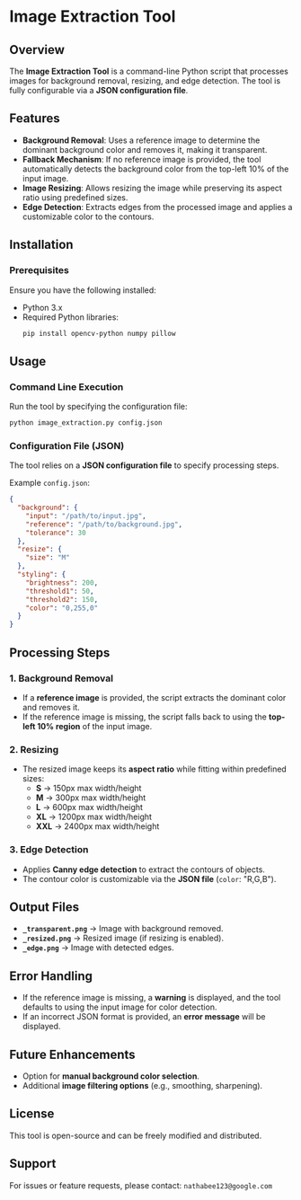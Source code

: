 # Image Extraction Tool

## Overview
The **Image Extraction Tool** is a command-line Python script that processes images for background removal, resizing, and edge detection. The tool is fully configurable via a **JSON configuration file**.

## Features
- **Background Removal**: Uses a reference image to determine the dominant background color and removes it, making it transparent.
- **Fallback Mechanism**: If no reference image is provided, the tool automatically detects the background color from the top-left 10% of the input image.
- **Image Resizing**: Allows resizing the image while preserving its aspect ratio using predefined sizes.
- **Edge Detection**: Extracts edges from the processed image and applies a customizable color to the contours.

## Installation
### Prerequisites
Ensure you have the following installed:
- Python 3.x
- Required Python libraries:
  ```sh
  pip install opencv-python numpy pillow
  ```

## Usage
### Command Line Execution
Run the tool by specifying the configuration file:
```sh
python image_extraction.py config.json
```

### Configuration File (JSON)
The tool relies on a **JSON configuration file** to specify processing steps.

Example `config.json`:
```json
{
  "background": {
    "input": "/path/to/input.jpg",
    "reference": "/path/to/background.jpg",
    "tolerance": 30
  },
  "resize": {
    "size": "M"
  },
  "styling": {
    "brightness": 200,
    "threshold1": 50,
    "threshold2": 150,
    "color": "0,255,0"
  }
}
```

## Processing Steps
### 1. Background Removal
- If a **reference image** is provided, the script extracts the dominant color and removes it.
- If the reference image is missing, the script falls back to using the **top-left 10% region** of the input image.

### 2. Resizing
- The resized image keeps its **aspect ratio** while fitting within predefined sizes:
  - **S** → 150px max width/height
  - **M** → 300px max width/height
  - **L** → 600px max width/height
  - **XL** → 1200px max width/height
  - **XXL** → 2400px max width/height

### 3. Edge Detection
- Applies **Canny edge detection** to extract the contours of objects.
- The contour color is customizable via the **JSON file** (`color`: "R,G,B").

## Output Files
- **`_transparent.png`** → Image with background removed.
- **`_resized.png`** → Resized image (if resizing is enabled).
- **`_edge.png`** → Image with detected edges.

## Error Handling
- If the reference image is missing, a **warning** is displayed, and the tool defaults to using the input image for color detection.
- If an incorrect JSON format is provided, an **error message** will be displayed.

## Future Enhancements
- Option for **manual background color selection**.
- Additional **image filtering options** (e.g., smoothing, sharpening).

## License
This tool is open-source and can be freely modified and distributed.

## Support
For issues or feature requests, please contact: `nathabee123@google.com`

